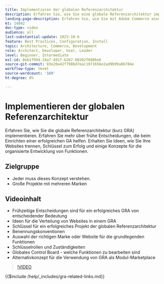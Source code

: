 ```yaml
---
title: Implementieren der globalen Referenzarchitektur
description: Erfahren Sie, wie Sie eine globale Referenzarchitektur implementieren. Erfahren Sie, wie Sie Ihre Websites verteilen können, welche Schlüssel Sie für den Erfolg benötigen und welche Rollen Sie benötigen, um sicherzustellen, dass Ihr Projekt für eine globale Referenzarchitektur auf dem richtigen Weg beginnt.
landing-page-description: Erfahren Sie, wie Sie mit Adobe Commerce eine globale Referenzarchitektur implementieren
kt: 14042
doc-type: video
audience: all
last-substantial-update: 2023-10-6
feature: Best Practices, Configuration, Install
topic: Architecture, Commerce, Development
role: Architect, Developer, User, Leader
level: Beginner, Intermediate
exl-id: 0eb1f994-24a7-491f-b267-00202f6086e6
source-git-commit: 03e20a42f798bd7eac1971656e2ad9b99a8b784e
workflow-type: tm+mt
source-wordcount: '169'
ht-degree: 0%

---
```


# Implementieren der globalen Referenzarchitektur

Erfahren Sie, wie Sie die globale Referenzarchitektur (kurz GRA) implementieren. Erfahren Sie mehr über frühe Entscheidungen, die beim Einrichten einer erfolgreichen GA helfen. Erhalten Sie Ideen, wie Sie Ihre Websites trennen, Schlüssel zum Erfolg und einige Konzepte für die organisierte Entwicklung von Funktionen.

## Zielgruppe

* Jeder muss dieses Konzept verstehen.
* Große Projekte mit mehreren Marken

## Videoinhalt

* Frühzeitige Entscheidungen sind für ein erfolgreiches GRA von entscheidender Bedeutung
* Ideen für die Verteilung von Websites in einem GRA
* Schlüssel für ein erfolgreiches Projekt der globalen Referenzarchitektur
* Benennungskonventionen
* Auswahl der richtigen Marke oder Website für die grundlegenden Funktionen
* Schlüsselrollen und Zuständigkeiten
* Globales Control Board - welche Funktionen zu bearbeiten sind
* Alternativkonzept für die Verwendung von GRA als Modul-Marketplace

>[!VIDEO](https://video.tv.adobe.com/v/3424702?learn=on)

{{$include /help/_includes/gra-related-links.md}}
